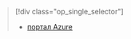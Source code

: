 > [!div class="op_single_selector"]
> * [портал Azure](../articles/storage/common/storage-enable-and-view-metrics.md)
> 
> 

